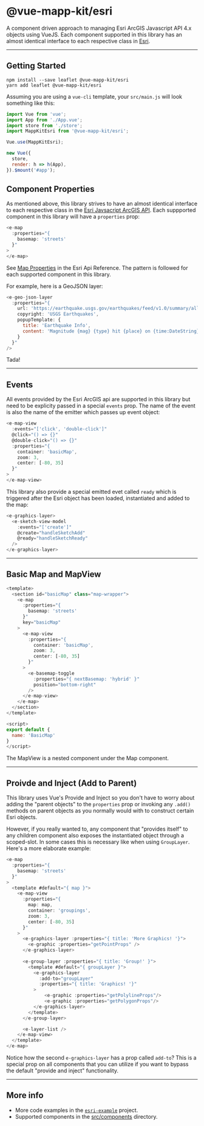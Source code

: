 # @vue-mapp-kit/esri #

A component driven approach to managing Esri ArcGIS Javascript API 4.x objects using VueJS. Each component supported in this library has an almost identical interface to each respective class in [Esri](https://developers.arcgis.com/javascript/latest/api-reference/).

----------
## Getting Started
```
npm install --save leaflet @vue-mapp-kit/esri
yarn add leaflet @vue-mapp-kit/esri
```

Assuming you are using a `vue-cli` template, your `src/main.js` will look something like this:

```javascript
import Vue from 'vue';
import App from './App.vue';
import store from './store';
import MappKitEsri from '@vue-mapp-kit/esri';

Vue.use(MappKitEsri);

new Vue({
  store,
  render: h => h(App),
}).$mount('#app');
```

## Component Properties
As mentioned above, this library strives to have an almost identical interface to each respective class in the [Esri Javsacript ArcGIS API](https://developers.arcgis.com/javascript/latest/api-reference/). Each suppported component in this library will have a `properties` prop:
```javascript
<e-map
  :properties="{
    basemap: 'streets'
  }"
>
</e-map>

```
See [Map Properties](https://developers.arcgis.com/javascript/latest/api-reference/esri-Map.html#properties-summary) in the Esri Api Reference. The pattern is followed for each supported component in this library. 

For example, here is a GeoJSON layer:
```javascript
<e-geo-json-layer
  :properties="{
    url: 'https://earthquake.usgs.gov/earthquakes/feed/v1.0/summary/all_month.geojson',
    copyright: 'USGS Earthquakes',
    popupTemplate: {
      title: 'Earthquake Info',
      content: 'Magnitude {mag} {type} hit {place} on {time:DateString}'
    }
  }"
/>
```
Tada!

----------

## Events
All events provided by the Esri ArcGIS api are supported in this library but need to be explicity passed in a special `events` prop. The name of the event is also the name of the emitter which passes up event object:
```javascript
<e-map-view
  :events="['click', 'double-click']"
  @click="() => {}"
  @double-click="() => {}"
  :properties="{
    container: 'basicMap',
    zoom: 3,
    center: [-80, 35]
  }"
>
</e-map-view>

```

This library also provide a special emitted evet called `ready` which is triggered after the Esri object has been loaded, instantiated and added to the map:
```javascript
<e-graphics-layer>
  <e-sketch-view-model
    :events="['create']"
    @create="handleSketchAdd"
    @ready="handleSketchReady"
  />
</e-graphics-layer>
```

----------

## Basic Map and MapView
```javascript
<template>
  <section id="basicMap" class="map-wrapper">
    <e-map
      :properties="{
        basemap: 'streets'
      }"
      key="basicMap"
    >
      <e-map-view
        :properties="{
          container: 'basicMap',
          zoom: 3,
          center: [-80, 35]
        }"
      >
        <e-basemap-toggle 
          :properties="{ nextBasemap: 'hybrid' }"
          position="bottom-right"
        />
      </e-map-view>
    </e-map>
  </section>
</template>

<script>
export default {
  name: 'BasicMap'
}
</script>
```
The MapView is a nested component under the Map component.

----------

## Proivde and Inject (Add to Parent)
This library uses Vue's Provide and Inject so you don't have to worry about adding the "parent objects" to the `properties` prop or invoking any `.add()` methods on parent objects as you normally would with to construct certain Esri objects.

However, if you really wanted to, any component that "provides itself" to any children component also exposes the instantiated object through a scoped-slot. In some cases this is necessary like when using `GroupLayer`. Here's a more elaborate example:
```javascript
<e-map
  :properties="{
    basemap: 'streets'
  }"
>
  <template #default="{ map }">
    <e-map-view
      :properties="{
        map: map,
        container: 'groupings',
        zoom: 3,
        center: [-80, 35]
      }"
    >
      <e-graphics-layer :properties="{ title: 'More Graphics! '}">
        <e-graphic :properties="getPointProps" />
      </e-graphics-layer>
      
      <e-group-layer :properties="{ title: 'Group!' }">
        <template #default="{ groupLayer }">
          <e-graphics-layer
            :add-to="groupLayer"
            :properties="{ title: 'Graphics! '}"
          >
              <e-graphic :properties="getPolylineProps"/>
              <e-graphic :properties="getPolygonProps"/>
          </e-graphics-layer>
        </template>
      </e-group-layer>

      <e-layer-list />
    </e-map-view>
  </template>
</e-map>
```
Notice how the second `e-graphics-layer` has a prop called `add-to`? This is a special prop on all components that you can utilize if you want to bypass the default "provide and inject" functionality.

----------

## More info
 - More code examples in the [`esri-example`](../../project/esri-example/src/components) project.
 - Supported components in the [src/components](src/components) directory.

